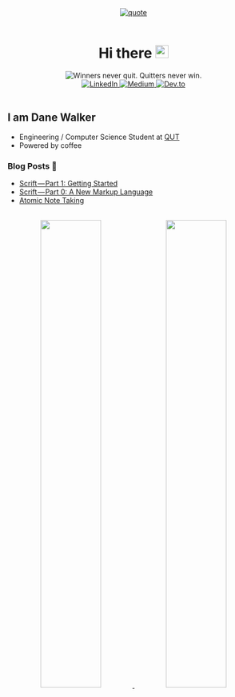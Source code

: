 <div align="center">
<a href="#">
<img src="https://quotes-github-readme.vercel.app/api?type=horizontal&theme=dark" alt="quote">
</a>
</div>
</br>

<div align="center">

<h1>
Hi there <img height="26rem" src="https://media.giphy.com/media/hvRJCLFzcasrR4ia7z/giphy.gif" alt="wave" />
</h1>

<a>
  <img src="https://readme-typing-svg.herokuapp.com?center=true&vCenter=true&font=Poppins&duration=4000&color=C9D1D9&lines=Winners+never+quit.;Quitters+never+win." alt="Winners never quit. Quitters never win."/>
</a>

<div>
<a href="https://www.linkedin.com/in/danecwalker/">
  <img
    src="https://img.shields.io/badge/LinkedIn-0077B5?style=for-the-badge&logo=linkedin&logoColor=white"
    alt="LinkedIn"
  />
</a>
<a href="https://medium.com/@danecwalker">
  <img
    src="https://img.shields.io/badge/Medium-12100E?style=for-the-badge&logo=medium&logoColor=white"
    alt="Medium"
  />
</a>
<a href="https://app.daily.dev/danecwalker">
  <img
    src="https://img.shields.io/badge/dev.to-0A0A0A?style=for-the-badge&logo=devdotto&logoColor=white"
    alt="Dev.to"
  />
</a>
</div>
</div>

<br/>

## I am Dane Walker

- Engineering / Computer Science Student at [QUT](https://www.qut.edu.au/)
- Powered by coffee 

### Blog Posts 📕
<!-- BLOG-POST-LIST:START -->
- [Scrift — Part 1: Getting Started](https://danecwalker.medium.com/scrift-part-1-getting-started-8c859f420aed?source=rss-8a750988d62f------2)
- [Scrift — Part 0: A New Markup Language](https://danecwalker.medium.com/scrift-part-0-a-new-markup-language-698084aa3c0e?source=rss-8a750988d62f------2)
- [Atomic Note Taking](https://danecwalker.medium.com/atomic-note-taking-8b3fc7bfb642?source=rss-8a750988d62f------2)
<!-- BLOG-POST-LIST:END -->

<br/>

<div align="center">
<a href="#">
  <img width="49%" src="https://github-readme-stats.vercel.app/api?username=danecwalker&count_private=true&include_all_commits=true&custom_title=My%20Stats%20%F0%9F%9A%80&theme=dark&show_icons=true&border_color=00000000" />
</a>
<a href="#">
  <img width="49%" src="https://github-readme-streak-stats.herokuapp.com/demo/preview.php?user=danecwalker&theme=dark&date_format=j%20M%5B%20Y%5D&dates=9f9f9f&fire=79ff97&ring=79ff97&currStreakLabel=79ff97&stroke=9f9f9f&border=00000000" />
</a>
</div>
